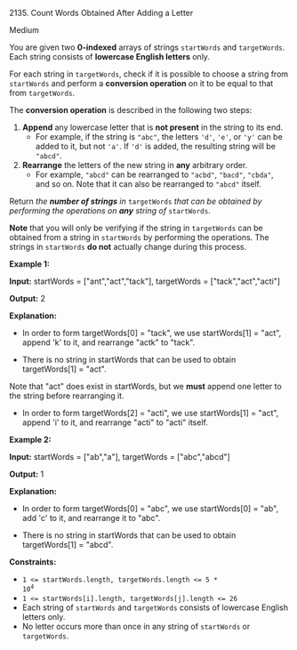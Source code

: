 2135\. Count Words Obtained After Adding a Letter

Medium

You are given two **0-indexed** arrays of strings `startWords` and `targetWords`. Each string consists of **lowercase English letters** only.

For each string in `targetWords`, check if it is possible to choose a string from `startWords` and perform a **conversion operation** on it to be equal to that from `targetWords`.

The **conversion operation** is described in the following two steps:

1.  **Append** any lowercase letter that is **not present** in the string to its end.
    *   For example, if the string is `"abc"`, the letters `'d'`, `'e'`, or `'y'` can be added to it, but not `'a'`. If `'d'` is added, the resulting string will be `"abcd"`.
2.  **Rearrange** the letters of the new string in **any** arbitrary order.
    *   For example, `"abcd"` can be rearranged to `"acbd"`, `"bacd"`, `"cbda"`, and so on. Note that it can also be rearranged to `"abcd"` itself.

Return _the **number of strings** in_ `targetWords` _that can be obtained by performing the operations on **any** string of_ `startWords`.

**Note** that you will only be verifying if the string in `targetWords` can be obtained from a string in `startWords` by performing the operations. The strings in `startWords` **do not** actually change during this process.

**Example 1:**

**Input:** startWords = ["ant","act","tack"], targetWords = ["tack","act","acti"]

**Output:** 2

**Explanation:** 

- In order to form targetWords[0] = "tack", we use startWords[1] = "act", append 'k' to it, and rearrange "actk" to "tack". 

- There is no string in startWords that can be used to obtain targetWords[1] = "act". 
  
Note that "act" does exist in startWords, but we **must** append one letter to the string before rearranging it. 

- In order to form targetWords[2] = "acti", we use startWords[1] = "act", append 'i' to it, and rearrange "acti" to "acti" itself.

**Example 2:**

**Input:** startWords = ["ab","a"], targetWords = ["abc","abcd"]

**Output:** 1

**Explanation:** 

- In order to form targetWords[0] = "abc", we use startWords[0] = "ab", add 'c' to it, and rearrange it to "abc". 

- There is no string in startWords that can be used to obtain targetWords[1] = "abcd".

**Constraints:**

*   <code>1 <= startWords.length, targetWords.length <= 5 * 10<sup>4</sup></code>
*   `1 <= startWords[i].length, targetWords[j].length <= 26`
*   Each string of `startWords` and `targetWords` consists of lowercase English letters only.
*   No letter occurs more than once in any string of `startWords` or `targetWords`.